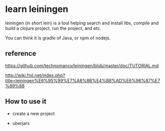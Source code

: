 # learn leiningen

leiningen (in short lein) is a tool helping search and install libs, compile and build a clojure project, run the project, and etc.

You can think it is gradle of Java, or npm of nodejs. 

## reference

https://github.com/technomancy/leiningen/blob/master/doc/TUTORIAL.md

http://wiki.fnil.net/index.php?title=leiningen%E6%95%99%E7%A8%8B%E4%B8%AD%E6%96%87%E7%89%88


## How to use it

- create a new project



- uberjars

